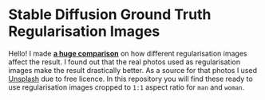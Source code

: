 # Stable Diffusion Ground Truth Regularisation Images

Hello! I made [**a huge comparison**](https://github.com/InfluxOW/Stable-Diffusion-Text-To-Person/wiki/Model-Training--%E2%80%90--Comparison---%E2%80%90--%5BRegularisation%5D) on how different regularisation images affect the result. I found out that the real photos used as regularisation images make the result drastically better. As a source for that photos I used [Unsplash](https://unsplash.com/) due to free licence. In this repository you will find these ready to use regularisation images cropped to `1:1` aspect ratio for `man` and `woman`.